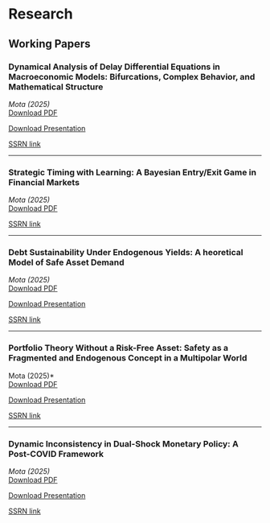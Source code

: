 # Research

## Working Papers

### Dynamical Analysis of Delay Differential Equations in Macroeconomic Models: Bifurcations, Complex Behavior, and Mathematical Structure
*Mota (2025)*  
[Download PDF](papers/PhD_Draft_Tone_Down_By_Teacher.pdf)

[Download Presentation](papers/phd_draft_beamer.pdf)

[SSRN link](https://papers.ssrn.com/sol3/papers.cfm?abstract_id=5309171)

---

### Strategic Timing with Learning: A Bayesian Entry/Exit Game in Financial Markets
*Mota (2025)*  
[Download PDF](papers/ssrn-5310012.pdf)

[SSRN link](https://papers.ssrn.com/sol3/papers.cfm?abstract_id=5310012)

---

### Debt Sustainability Under Endogenous Yields: A heoretical Model of Safe Asset Demand  
*Mota (2025)*  
[Download PDF](papers/Mota%20(2025)%20-%20Debt%20Sustainability%20Under%20Endogenous%20Yields%20.pdf)

[Download Presentation](papers/DEBT___Beamer%20(2).pdf)

[SSRN link](https://papers.ssrn.com/abstract=5287705)

---

### Portfolio Theory Without a Risk-Free Asset: Safety as a Fragmented and Endogenous Concept in a Multipolar World
Mota (2025)*  
[Download PDF](papers/Mota%20(2027)%20-%20Portfolio%20Theory%20without%20a%20Risk-Free%20Asset.pdf)

[Download Presentation](papers/Portfolio_beamer.pdf)

[SSRN link](https://papers.ssrn.com/abstract=5285858)

---

### Dynamic Inconsistency in Dual-Shock Monetary Policy: A Post-COVID Framework
*Mota (2025)*  
[Download PDF](papers/Monetary_Policy_SSRN.pdf)

[Download Presentation](papers/monetarypolicy_beamer.pdf)

[SSRN link](https://papers.ssrn.com/abstract=5285858)
